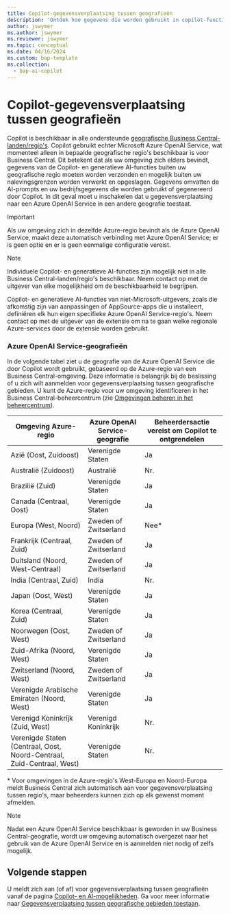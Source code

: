 ```yaml
---
title: Copilot-gegevensverplaatsing tussen geografieën
description: 'Ontdek hoe gegevens die worden gebruikt in copilot-functies in Dynamics 365 Business Central, zich verplaatsen tussen geografieën waar Azure OpenAI Service standaard niet beschikbaar is.'
author: jswymer
ms.author: jswymer
ms.reviewer: jswymer
ms.topic: conceptual
ms.date: 04/16/2024
ms.custom: bap-template
ms.collection:
  - bap-ai-copilot
---
```


# <a name="copilot-data-movement-across-geographies"></a>Copilot-gegevensverplaatsing tussen geografieën

Copilot is beschikbaar in alle ondersteunde [geografische Business Central-landen/regio's](/dynamics365/business-central/dev-itpro/compliance/apptest-countries-and-translations). Copilot gebruikt echter Microsoft Azure OpenAI Service, wat momenteel alleen in bepaalde geografische regio's beschikbaar is voor Business Central. Dit betekent dat als uw omgeving zich elders bevindt, gegevens van de Copilot- en generatieve AI-functies buiten uw geografische regio moeten worden verzonden en mogelijk buiten uw nalevingsgrenzen worden verwerkt en opgeslagen. Gegevens omvatten de AI-prompts en uw bedrijfsgegevens die worden gebruikt of gegenereerd door Copilot. In dit geval moet u inschakelen dat u gegevensverplaatsing naar een Azure OpenAI Service in een andere geografie toestaat. <!--For a list of geographies, refer to the [Azure OpenAI Service geographies](#azure-openai-service-geographies) section that follows.-->

> [!IMPORTANT]
> Als uw omgeving zich in dezelfde Azure-regio bevindt als de Azure OpenAI Service, maakt deze automatisch verbinding met Azure OpenAI Service; er is geen optie en er is geen eenmalige configuratie vereist.

> [!NOTE]
> Individuele Copilot- en generatieve AI-functies zijn mogelijk niet in alle Business Central-landen/regio's beschikbaar. Neem contact op met de uitgever van elke mogelijkheid om de beschikbaarheid te begrijpen.
> 
> Copilot- en generatieve AI-functies van niet-Microsoft-uitgevers, zoals die afkomstig zijn van aanpassingen of AppSource-apps die u installeert, definiëren elk hun eigen specifieke Azure OpenAI Service-regio's. Neem contact op met de uitgever van de extensie om na te gaan welke regionale Azure-services door de extensie worden gebruikt. 

### <a name="azure-openai-service-geographies"></a>Azure OpenAI Service-geografieën

In de volgende tabel ziet u de geografie van de Azure OpenAI Service die door Copilot wordt gebruikt, gebaseerd op de Azure-regio van een Business Central-omgeving. Deze informatie is belangrijk bij de beslissing of u zich wilt aanmelden voor gegevensverplaatsing tussen geografische gebieden. U kunt de Azure-regio voor uw omgeving identificeren in het Business Central-beheercentrum (zie [Omgevingen beheren in het beheercentrum](/dynamics365/business-central/dev-itpro/administration/tenant-admin-center-environments)).

| Omgeving Azure-regio| Azure OpenAI Service-geografie|Beheerdersactie vereist om Copilot te ontgrendelen| 
| - | - | - |
|Azië (Oost, Zuidoost) |Verenigde Staten|Ja|
|Australië (Zuidoost)| Australië |Nr. |
|Brazilië (Zuid) |Verenigde Staten|Ja|
|Canada (Centraal, Oost)|Verenigde Staten|Ja|
|Europa (West, Noord)| Zweden of Zwitserland |Nee\*|
|Frankrijk (Centraal, Zuid)| Zweden of Zwitserland |Ja|
|Duitsland (Noord, West-Centraal)| Zweden of Zwitserland |Ja|
|India (Centraal, Zuid)|India|Nr.|
|Japan (Oost, West)|Verenigde Staten|Ja|
|Korea (Centraal, Zuid)|Verenigde Staten|Ja|
|Noorwegen (Oost, West)|Zweden of Zwitserland |Ja|
|Zuid-Afrika (Noord, West)|Verenigde Staten|Ja|
|Zwitserland (Noord, West) |Zweden of Zwitserland |Ja|
|Verenigde Arabische Emiraten (Noord, West)|Verenigde Staten|Ja|
|Verenigd Koninkrijk (Zuid, West)|Verenigd Koninkrijk|Nr.|
|Verenigde Staten (Centraal, Oost, Noord-Centraal, Zuid-Centraal, West) |Verenigde Staten|Nr.|

\* Voor omgevingen in de Azure-regio's West-Europa en Noord-Europa meldt Business Central zich automatisch aan voor gegevensverplaatsing tussen regio's, maar beheerders kunnen zich op elk gewenst moment afmelden.

> [!NOTE]
> Nadat een Azure OpenAI Service beschikbaar is geworden in uw Business Central-geografie, wordt uw omgeving automatisch overgezet naar het gebruik van de Azure OpenAI Service en is aanmelden niet nodig of zelfs mogelijk.
<!--

BC geos base on https://dynamics.microsoft.com/en-us/availability-reports/georeport/
case "AUSTRALIAEAST":
            case "AUSTRALIASOUTHEAST":
                return new CapiRegion("au", 2);
            case "BRAZILSOUTH":
                return new CapiRegion("br", 2);
            case "CANADACENTRAL":
            case "CANADAEAST":
                return new CapiRegion("ca", 2);
            case "CENTRALINDIA":
            case "SOUTHINDIA":
                return new CapiRegion("in", 1);
            case "EASTASIA":
                return new CapiRegion("as", 2);
            case "EASTUS":
            case "EASTUS2":
            case "SOUTHCENTRALUS":
            case "CENTRALUS":
            case "NORTHCENTRALUS":
            case "WESTUS":
            case "US":
                return new CapiRegion("us", 9, HasGpt4InGeo: true, HasTurboInGeo: true);
            case "FRANCECENTRAL":
            case "FRANCESOUTH":
                return new CapiRegion("fr", 1);
            case "GERMANYNORTH":
            case "GERMANYWESTCENTRAL":
                return new CapiRegion("de", 1);
            case "JAPANEAST":
            case "JAPANWEST":
                return new CapiRegion("jp", 1);
            case "KOREACENTRAL":
            case "KOREASOUTH":
                return new CapiRegion("kr", 1);
            case "NORWAYEAST":
            case "NORWAYWEST":
                return new CapiRegion("no", 1);
            case "SOUTHAFRICANORTH":
            case "SOUTHWESTAFRICA":
                return new CapiRegion("za", 1);
            case "SOUTHEASTASIA":
                return new CapiRegion("sg", 1);
            case "SWITZERLANDNORTH":
            case "SWITZERLANDWEST":
                return new CapiRegion("ch", 1, HasTurboInGeo: true);
            case "UKSOUTH":
            case "UKWEST":
                return new CapiRegion("uk", 2);
            case "NORTHEUROPE":
            case "WESTEUROPE":
                return new CapiRegion("eu", 10);
            case "UAENORTH":
            case "UAECENTRAL":
                return new CapiRegion("ae", 1);

-->

## <a name="next-steps"></a>Volgende stappen

U meldt zich aan (of af) voor gegevensverplaatsing tussen geografieën vanaf de pagina [Copilot- en AI-mogelijkheden](https://businesscentral.dynamics.com/?page=7775). Ga voor meer informatie naar [Gegevensverplaatsing tussen geografische gebieden toestaan](enable-ai.md#allow-data-movement-across-geographies).
